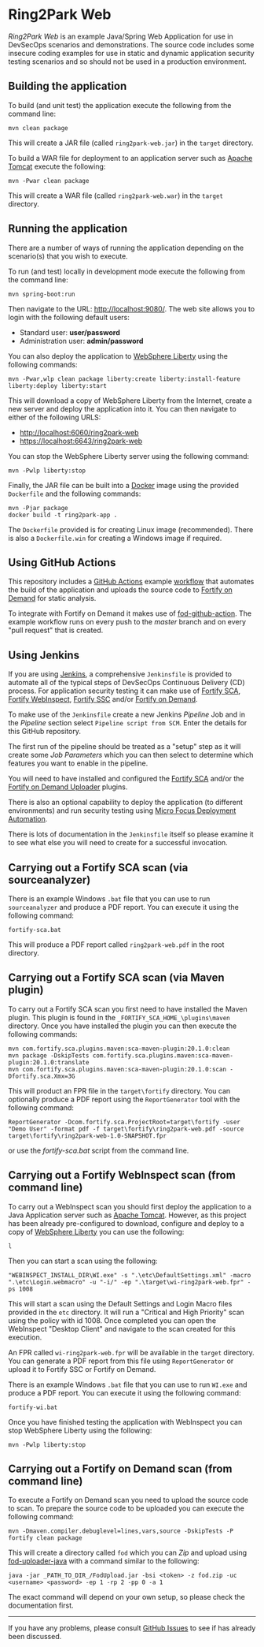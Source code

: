 Ring2Park Web
=============

_Ring2Park Web_ is an example Java/Spring Web Application for use in DevSecOps scenarios and demonstrations.
The source code includes some insecure coding examples for use in static and dynamic application security 
testing scenarios and so should not be used in a production environment.

Building the application
------------------------ 

To build (and unit test) the application execute the following from the command line:

```
mvn clean package
```

This will create a JAR file (called `ring2park-web.jar`) in the `target` directory.

To build a WAR file for deployment to an application server such as [Apache Tomcat](http://tomcat.apache.org/) 
execute the following:

```
mvn -Pwar clean package
```

This will create a WAR file (called `ring2park-web.war`) in the `target` directory.

Running the application
-----------------------

There are a number of ways of running the application depending on the scenario(s) that
you wish to execute. 

To run (and test) locally in development mode execute the following from the command line:

```
mvn spring-boot:run
```

Then navigate to the URL: [http://localhost:9080/](http://localhost:9080/). The web site
allows you to login with the following default users:

 - Standard user: **user/password**
 - Administration user: **admin/password**

You can also deploy the application to [WebSphere Liberty](https://developer.ibm.com/wasdev/websphere-liberty/)
using the following commands:

```
mvn -Pwar,wlp clean package liberty:create liberty:install-feature liberty:deploy liberty:start
```

This will download a copy of WebSphere Liberty from the Internet, create a new server and
deploy the application into it. You can then navigate to either of the following URLS:

 - [http://localhost:6060/ring2park-web](http://localhost:6060/ring2park-web)
 - [https://localhost:6643/ring2park-web](https://localhost:6643/ring2park-web)

You can stop the WebSphere Liberty server using the following command:

```
mvn -Pwlp liberty:stop
```

Finally, the JAR file can be built into a [Docker](https://www.docker.com/) image using the 
provided `Dockerfile` and the following commands:

```
mvn -Pjar package
docker build -t ring2park-app .
```

The `Dockerfile` provided is for creating Linux image (recommended). There is also a
`Dockerfile.win` for creating a Windows image if required. 

Using GitHub Actions
--------------------

This repository includes a [GitHub Actions](https://github.com/features/actions) example
[workflow](.github/workflows/continuous_inspection.yml) that
automates the build of the application and uploads the source code to
[Fortify on Demand](https://www.microfocus.com/en-us/products/application-security-testing) for static analysis. 

To integrate with Fortify on Demand it makes use of [fod-github-action](https://github.com/fortify-community-plugins/fod-github-action).
The example workflow runs on every push to the *master* branch and on every "pull request" that is created.

Using Jenkins
-------------

If you are using [Jenkins](https://jenkins.io/), a comprehensive `Jenkinsfile` 
is provided to automate all of the typical steps of DevSecOps Continuous Delivery (CD)
process. For application security testing it can make use of [Fortify SCA](https://www.microfocus.com/en-us/products/static-code-analysis-sast/), 
[Fortify WebInspect](https://www.microfocus.com/en-us/products/webinspect-dynamic-analysis-dast/), 
[Fortify SSC](https://www.microfocus.com/en-us/products/software-security-assurance-sdlc/) 
and/or [Fortify on Demand](https://www.microfocus.com/en-us/products/application-security-testing/). 

To make use of the `Jenkinsfile` create a new Jenkins *Pipeline* Job and in the *Pipeline* 
section select `Pipeline script from SCM`. Enter the details for this GitHub repository.

The first run of the pipeline should be treated as a "setup" step as it will
create some *Job Parameters* which you can then select to determine which features
you want to enable in the pipeline.

You will need to have installed and configured the [Fortify SCA](https://plugins.jenkins.io/fortify/) 
and/or the [Fortify on Demand Uploader](https://plugins.jenkins.io/fortify-on-demand-uploader/) plugins.

There is also an optional capability to deploy the application (to different environments) and run security
testing using [Micro Focus Deployment Automation](https://www.microfocus.com/en-us/products/deployment-automation/overview).

There is lots of documentation in the `Jenkinsfile` itself so please examine it to see what else
you will need to create for a successful invocation.

Carrying out a Fortify SCA scan (via sourceanalyzer)
----------------------------------------------------

There is an example Windows `.bat` file that you can use to run `sourceanalyzer` and produce
a PDF report. You can execute it using the following command:

```
fortify-sca.bat
```

This will produce a PDF report called `ring2park-web.pdf` in the root directory.

Carrying out a Fortify SCA scan (via Maven plugin)
--------------------------------------------------

To carry out a Fortify SCA scan you first need to have installed the Maven plugin. This plugin
is found in the  `_FORTIFY_SCA_HOME_\plugins\maven` directory. Once you have installed the 
plugin you can then execute the following commands:

```
mvn com.fortify.sca.plugins.maven:sca-maven-plugin:20.1.0:clean
mvn package -DskipTests com.fortify.sca.plugins.maven:sca-maven-plugin:20.1.0:translate
mvn com.fortify.sca.plugins.maven:sca-maven-plugin:20.1.0:scan -Dfortify.sca.Xmx=3G
```

This will product an FPR file in the `target\fortify` directory. You can optionally produce a
PDF report using the `ReportGenerator` tool with the following command:

```
ReportGenerator -Dcom.fortify.sca.ProjectRoot=target\fortify -user "Demo User" -format pdf -f target\fortify\ring2park-web.pdf -source target\fortify\ring2park-web-1.0-SNAPSHOT.fpr
```

or use the _fortify-sca.bat_ script from the command line.

Carrying out a Fortify WebInspect scan (from command line)
----------------------------------------------------------

To carry out a WebInspect scan you should first deploy the application to a Java Application server such as [Apache Tomcat](https://tomcat.apache.org/).
However, as this project has been already pre-configured to download, configure and deploy to a copy of [WebSphere Liberty](https://www.ibm.com/cloud/websphere-liberty)
you can use the following:

```
l
```

Then you can start a scan using the following:

```
"WEBINSPECT_INSTALL_DIR\WI.exe" -s ".\etc\DefaultSettings.xml" -macro ".\etc\Login.webmacro" -u "-i/" -ep ".\target\wi-ring2park-web.fpr" -ps 1008
```

This will start a scan using the Default Settings and Login Macro files provided in the `etc` directory. 
It will run a "Critical and High Priority" scan using the policy with id 1008. Once completed you can
open the WebInspect "Desktop Client" and navigate to the scan created for this execution.

An FPR called `wi-ring2park-web.fpr` will be available in the `target` directory. You can generate a 
PDF report from this file using `ReportGenerator` or upload it to Fortify SSC or Fortify on Demand.

There is an example Windows `.bat` file that you can use to run `WI.exe` and produce a PDF report. 
You can execute it using the following command:

```
fortify-wi.bat
```

Once you have finished testing the application with WebInspect you can stop WebSphere Liberty using the following:
```
mvn -Pwlp liberty:stop
```

Carrying out a Fortify on Demand scan (from command line)
----------------------------------------------------------

To execute a Fortify on Demand scan you need to upload the source code to scan. To prepare the source
code to be uploaded you can execute the following command:

```
mvn -Dmaven.compiler.debuglevel=lines,vars,source -DskipTests -P fortify clean package
```

This will create a directory called `fod` which you can *Zip* and upload using [fod-uploader-java](https://github.com/fod-dev/fod-uploader-java/)
with a command similar to the following:

```
java -jar _PATH_TO_DIR_/FodUpload.jar -bsi <token> -z fod.zip -uc <username> <password> -ep 1 -rp 2 -pp 0 -a 1
```

The exact command will depend on your own setup, so please check the documentation first.

---

If you have any problems, please consult [GitHub Issues](https://github.com/mfdemo/ring2park-web/issues) to see if has already been discussed.
